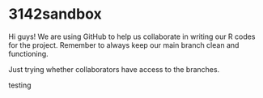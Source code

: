 # 3142sandbox
Hi guys! We are using GitHub to help us collaborate in writing our R codes for the project.
Remember to always keep our main branch clean and functioning.

Just trying whether collaborators have access to the branches.

testing